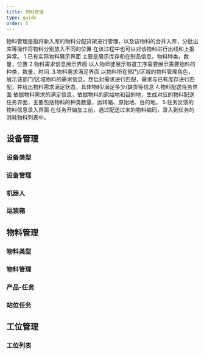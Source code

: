 ```yaml
---
title: 物料管理
type: guide
order: 5
---
```

物料管理是指将新入库的物料分配货架进行管理，以及该物料的合并入库，分批出库等操作将物料分别放入不同的位置 在该过程中也可以对该物料进行出线和上报异常。
1.已有实际物料展示界面
主要是展示库存和在制品信息，物料种类，数量，位置
2.物料需求信息展示界面
以人物师徒展示每道工序需要展示需要物料的种类、数量、时间.
3.物料需求满足界面
以物料所在部门/区域的物料管理角色，展示该部门/区域物料的需求信息。然后对需求进行匹配，需求与已有库存进行匹配，并给出物料需求满足状态，具体物料/满足多少/缺货等信息
4.物料配送任务界面
依据物料需求的满足信息，依据物料的原始地和目的地，生成对应的物料配送任务界面，主要包括物料的种类数量，运转箱、原始地、目的地。
5.任务反馈的物料信息录入界面
在任务开始加工前，通过配送过来的物料编码，录入到任务的消耗物料列表中。
## 设备管理

### 设备类型

### 设备管理

### 机器人

### 运装箱

## 物料管理

### 物料类型

### 物料管理

### 产品-任务

### 站位任务

## 工位管理

### 工位列表

